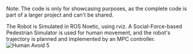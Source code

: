 Note: The code is only for showcasing purposes, as the complete code is part of a larger project and can't be shared.

The Robot is Simulated in ROS Noetic, using rviz. A Social-Force-based Pedestrian Simulator is used for human movement, and the robot's trajectory is planned and implemented by an MPC controller.
![Human Avoid 5](https://github.com/user-attachments/assets/956f3afb-7518-4bc8-b377-c929c8c8ca08)

